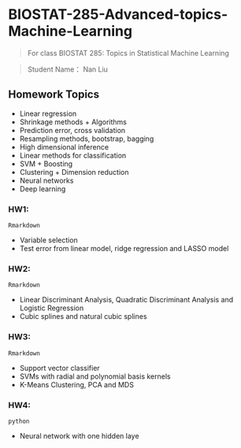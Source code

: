 # BIOSTAT-285-Advanced-topics-Machine-Learning
>For class BIOSTAT 285: Topics in Statistical Machine Learning

>Student Name： Nan Liu

## Homework Topics
- Linear regression
- Shrinkage methods + Algorithms
- Prediction error, cross validation
- Resampling methods, bootstrap, bagging
- High dimensional inference
- Linear methods for classification
- SVM + Boosting
- Clustering + Dimension reduction
- Neural networks
- Deep learning

### HW1:
`Rmarkdown`
- Variable selection
- Test error from linear model, ridge regression and LASSO model

### HW2:
`Rmarkdown`
- Linear Discriminant Analysis, Quadratic Discriminant Analysis and Logistic Regression
- Cubic splines and natural cubic splines

### HW3:
`Rmarkdown`
- Support vector classifier
- SVMs with radial and polynomial basis kernels
- K-Means Clustering, PCA and MDS

### HW4: 
`python`
- Neural network with one hidden laye

